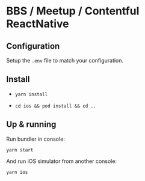 # BBS / Meetup / Contentful ReactNative

## Configuration

Setup the `.env` file to match your configuration.

## Install

 * `yarn install`

 * `cd ios && pod install && cd ..`

## Up & running

Run bundler in console:

 `yarn start`
 
And run iOS simulator from another console:

 `yarn ios`

